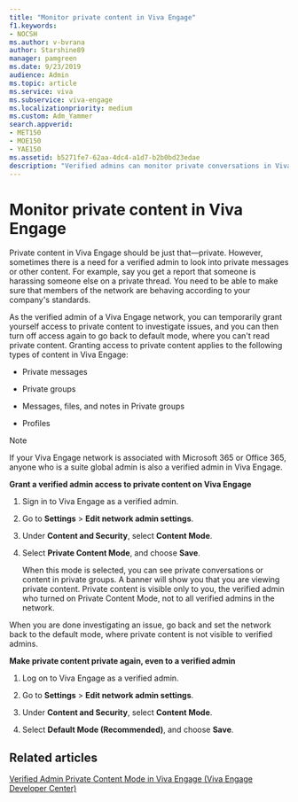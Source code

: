 ```yaml
---
title: "Monitor private content in Viva Engage"
f1.keywords:
- NOCSH
ms.author: v-bvrana
author: Starshine89
manager: pamgreen
ms.date: 9/23/2019
audience: Admin
ms.topic: article
ms.service: viva
ms.subservice: viva-engage
ms.localizationpriority: medium
ms.custom: Adm_Yammer
search.appverid:
- MET150
- MOE150
- YAE150
ms.assetid: b5271fe7-62aa-4dc4-a1d7-b2b0bd23edae
description: "Verified admins can monitor private conversations in Viva Engage."
---
```


# Monitor private content in Viva Engage

Private content in Viva Engage should be just that—private. However, sometimes there is a need for a verified admin to look into private messages or other content. For example, say you get a report that someone is harassing someone else on a private thread. You need to be able to make sure that members of the network are behaving according to your company's standards. 
  
As the verified admin of a Viva Engage network, you can temporarily grant yourself access to private content to investigate issues, and you can then turn off access again to go back to default mode, where you can't read private content. Granting access to private content applies to the following types of content in Viva Engage:
  
- Private messages
    
- Private groups
    
- Messages, files, and notes in Private groups
    
- Profiles
    
> [!NOTE]
> If your Viva Engage network is associated with Microsoft 365 or Office 365, anyone who is a suite global admin is also a verified admin in Viva Engage. 
  
 **Grant a verified admin access to private content on Viva Engage**
  
1. Sign in to Viva Engage as a verified admin.
    
2. Go to **Settings** \> **Edit network admin settings**.
    
3. Under **Content and Security**, select **Content Mode**.
    
4. Select **Private Content Mode**, and choose **Save**.
    
    When this mode is selected, you can see private conversations or content in private groups. A banner will show you that you are viewing private content. Private content is visible only to you, the verified admin who turned on Private Content Mode, not to all verified admins in the network.
    
When you are done investigating an issue, go back and set the network back to the default mode, where private content is not visible to verified admins.
  
 **Make private content private again, even to a verified admin**
  
1. Log on to Viva Engage as a verified admin.
    
2. Go to **Settings** \> **Edit network admin settings**.
    
3. Under **Content and Security**, select **Content Mode**.
    
4. Select **Default Mode (Recommended)**, and choose **Save**.
    
## Related articles

[Verified Admin Private Content Mode in Viva Engage (Viva Engage Developer Center)](https://go.microsoft.com/fwlink/?LinkId=780585)

